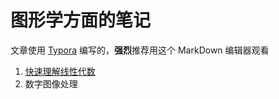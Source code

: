 # 图形学方面的笔记

文章使用 [Typora](https://www.typora.io/) 编写的，**强烈**推荐用这个 MarkDown 编辑器观看
1. [快速理解线性代数](https://github.com/CatOnly/CrashNote/tree/master/LinearAlgebra)
2. 数字图像处理


